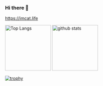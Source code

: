 ### Hi there 👋
https://imcat.life

<p align="left"> 
  
  <img alt="Top Langs" height="150px" src="https://github-profile-trophy.vercel.app/api/top-langs/?username=catgolem&layout=compact&count_private=true&show_icons=true&theme=cobalt" />
  
  <img alt="github stats" height="150px" src="https://github-profile-trophy.vercel.app/api?username=catgolem&count_private=true&show_icons=true&show_icons=true&theme=cobalt" />

</p>

[![trophy](https://github-profile-trophy.vercel.app/?username=catgolem&theme=cobalt&column=7
)](https://github.com/ryo-ma/github-profile-trophy)
